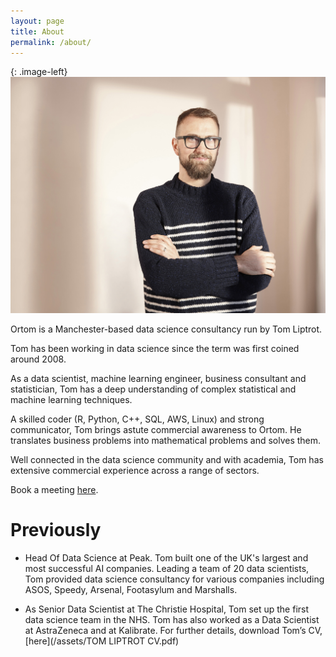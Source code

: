 ```yaml
---
layout: page
title: About
permalink: /about/
---
```


{: .image-left} 
![Tom Liptrot](/assets/images/Tom_Liptrot.jpg)



Ortom is a Manchester-based data science consultancy run by Tom Liptrot.

Tom has been working in data science since the term was first coined around 2008.

As a data scientist, machine learning engineer, business consultant and statistician, Tom has a deep understanding of complex statistical and machine learning techniques.

A skilled coder (R, Python, C++, SQL, AWS, Linux) and strong communicator, Tom brings astute commercial awareness to Ortom. He translates business problems into mathematical problems and solves them.

Well connected in the data science community and with academia, Tom has extensive commercial experience across a range of sectors.

Book a meeting [here](calendly.com/ortom/60min).


# Previously
- Head Of Data Science at Peak. Tom built one of the UK's largest and most successful AI companies. Leading a team of 20 data scientists, Tom provided data science consultancy for various companies including ASOS, Speedy, Arsenal, Footasylum and Marshalls.

- As Senior Data Scientist at The Christie Hospital, Tom set up the first data science team in the NHS.
Tom has also worked as a Data Scientist at AstraZeneca and at Kalibrate. For further details, download Tom’s CV, [here](/assets/TOM LIPTROT CV.pdf)


<br>
<br>
